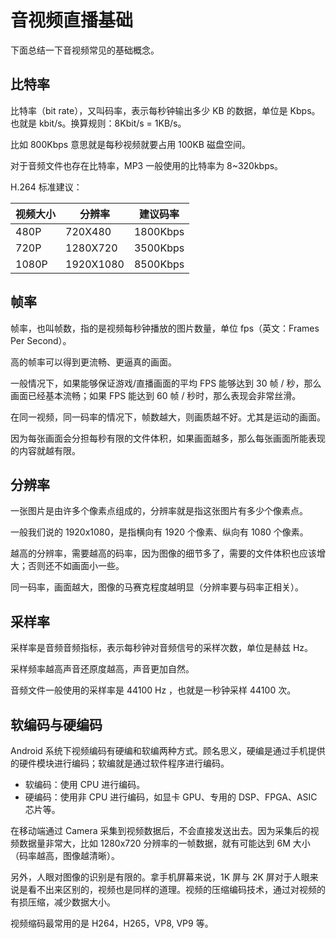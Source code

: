 # 音视频直播基础

下面总结一下音视频常见的基础概念。

## 比特率

比特率（bit rate），又叫码率，表示每秒钟输出多少 KB 的数据，单位是 Kbps。也就是 kbit/s。换算规则：8Kbit/s = 1KB/s。

比如 800Kbps 意思就是每秒视频就要占用 100KB 磁盘空间。

对于音频文件也存在比特率，MP3 一般使用的比特率为 8~320kbps。

H.264 标准建议：

| 视频大小 | 分辨率    | 建议码率 |
| -------- | --------- | -------- |
| 480P     | 720X480   | 1800Kbps |
| 720P     | 1280X720  | 3500Kbps |
| 1080P    | 1920X1080 | 8500Kbps |

## 帧率

帧率，也叫帧数，指的是视频每秒钟播放的图片数量，单位 fps（英文：Frames Per Second）。

高的帧率可以得到更流畅、更逼真的画面。

一般情况下，如果能够保证游戏/直播画面的平均 FPS 能够达到 30 帧 / 秒，那么画面已经基本流畅；如果 FPS 能达到 60 帧 / 秒时，那么表现会非常丝滑。

在同一视频，同一码率的情况下，帧数越大，则画质越不好。尤其是运动的画面。

因为每张画面会分担每秒有限的文件体积，如果画面越多，那么每张画面所能表现的内容就越有限。

## 分辨率

一张图片是由许多个像素点组成的，分辨率就是指这张图片有多少个像素点。

一般我们说的 1920x1080，是指横向有 1920 个像素、纵向有 1080 个像素。

越高的分辨率，需要越高的码率，因为图像的细节多了，需要的文件体积也应该增大；否则还不如画面小一些。

同一码率，画面越大，图像的马赛克程度越明显（分辨率要与码率正相关）。

## 采样率

采样率是音频音频指标，表示每秒钟对音频信号的采样次数，单位是赫兹 Hz。

采样频率越高声音还原度越高，声音更加自然。

音频文件一般使用的采样率是 44100 Hz ，也就是一秒钟采样 44100 次。

## 软编码与硬编码

Android 系统下视频编码有硬编和软编两种方式。顾名思义，硬编是通过手机提供的硬件模块进行编码；软编就是通过软件程序进行编码。

- 软编码：使用 CPU 进行编码。
- 硬编码：使用非 CPU 进行编码，如显卡 GPU、专用的 DSP、FPGA、ASIC 芯片等。

在移动端通过 Camera 采集到视频数据后，不会直接发送出去。因为采集后的视频数据量非常大，比如 1280x720 分辨率的一帧数据，就有可能达到 6M 大小（码率越高，图像越清晰）。

另外，人眼对图像的识别是有限的。拿手机屏幕来说，1K 屏与 2K 屏对于人眼来说是看不出来区别的，视频也是同样的道理。视频的压缩编码技术，通过对视频的有损压缩，减少数据大小。

视频缩码最常用的是 H264，H265，VP8, VP9 等。
